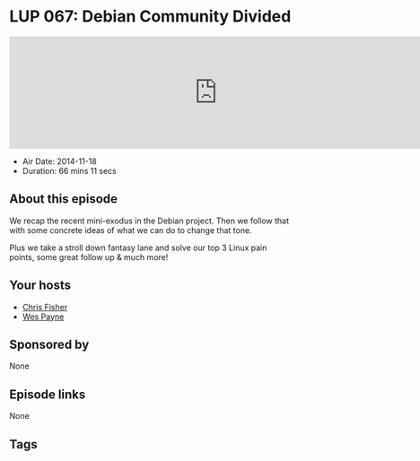 # LUP 067: Debian Community Divided

<iframe src="https://player.fireside.fm/v2/RUkczH-V+VWyaRNnC?theme=dark" width="740" height="200" frameborder="0" scrolling="no"></iframe>

* Air Date: 2014-11-18
* Duration: 66 mins 11 secs

## About this episode

We recap the recent mini-exodus in the Debian project. Then we follow that with some concrete ideas of what we can do to change that tone.

Plus we take a stroll down fantasy lane and solve our top 3 Linux pain points, some great follow up & much more!

## Your hosts
* [Chris Fisher](https://linuxunplugged.com/hosts/chrislas)
* [Wes Payne](https://linuxunplugged.com/hosts/wes)

## Sponsored by

None



## Episode links

None



## Tags

